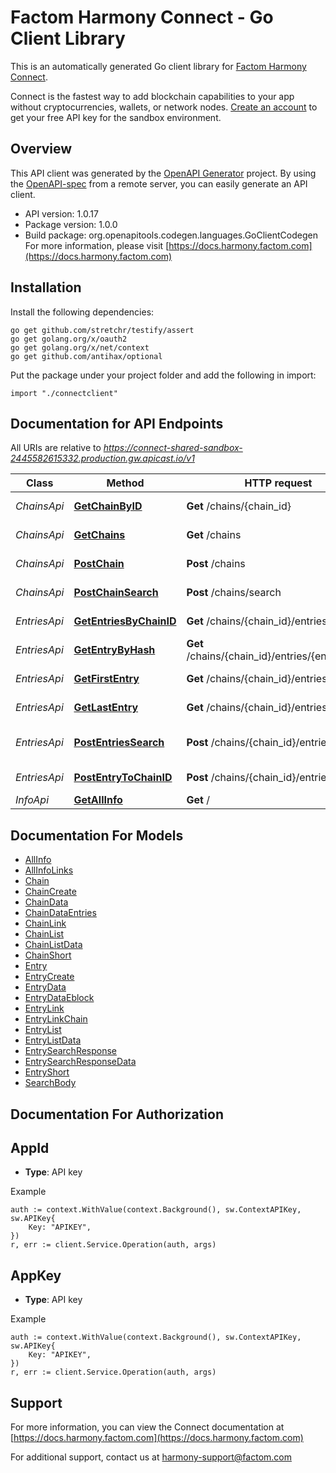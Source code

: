 # Factom Harmony Connect - Go Client Library

This is an automatically generated Go client library for [Factom Harmony Connect](https://www.factom.com/products/harmony-connect/).

Connect is the fastest way to add blockchain capabilities to your app without cryptocurrencies, wallets, or network nodes. [Create an account](https://account.factom.com/) to get your free API key for the sandbox environment.

## Overview
This API client was generated by the [OpenAPI Generator](https://openapi-generator.tech) project.  By using the [OpenAPI-spec](https://www.openapis.org/) from a remote server, you can easily generate an API client.

- API version: 1.0.17
- Package version: 1.0.0
- Build package: org.openapitools.codegen.languages.GoClientCodegen
For more information, please visit [https://docs.harmony.factom.com](https://docs.harmony.factom.com)

## Installation

Install the following dependencies:
```
go get github.com/stretchr/testify/assert
go get golang.org/x/oauth2
go get golang.org/x/net/context
go get github.com/antihax/optional
```

Put the package under your project folder and add the following in import:
```golang
import "./connectclient"
```

## Documentation for API Endpoints

All URIs are relative to *https://connect-shared-sandbox-2445582615332.production.gw.apicast.io/v1*

Class | Method | HTTP request | Description
------------ | ------------- | ------------- | -------------
*ChainsApi* | [**GetChainByID**](docs/ChainsApi.md#getchainbyid) | **Get** /chains/{chain_id} | Get Chain Info
*ChainsApi* | [**GetChains**](docs/ChainsApi.md#getchains) | **Get** /chains | Get All Chains
*ChainsApi* | [**PostChain**](docs/ChainsApi.md#postchain) | **Post** /chains | Create a Chain
*ChainsApi* | [**PostChainSearch**](docs/ChainsApi.md#postchainsearch) | **Post** /chains/search | Search Chains
*EntriesApi* | [**GetEntriesByChainID**](docs/EntriesApi.md#getentriesbychainid) | **Get** /chains/{chain_id}/entries | Get Chain&#39;s Entries
*EntriesApi* | [**GetEntryByHash**](docs/EntriesApi.md#getentrybyhash) | **Get** /chains/{chain_id}/entries/{entry_hash} | Get Entry Info
*EntriesApi* | [**GetFirstEntry**](docs/EntriesApi.md#getfirstentry) | **Get** /chains/{chain_id}/entries/first | Get Chain&#39;s First Entry
*EntriesApi* | [**GetLastEntry**](docs/EntriesApi.md#getlastentry) | **Get** /chains/{chain_id}/entries/last | Get Chain&#39;s Last Entry
*EntriesApi* | [**PostEntriesSearch**](docs/EntriesApi.md#postentriessearch) | **Post** /chains/{chain_id}/entries/search | Search Chain&#39;s Entries
*EntriesApi* | [**PostEntryToChainID**](docs/EntriesApi.md#postentrytochainid) | **Post** /chains/{chain_id}/entries | Create an Entry
*InfoApi* | [**GetAllInfo**](docs/InfoApi.md#getallinfo) | **Get** / | API Info


## Documentation For Models

 - [AllInfo](docs/AllInfo.md)
 - [AllInfoLinks](docs/AllInfoLinks.md)
 - [Chain](docs/Chain.md)
 - [ChainCreate](docs/ChainCreate.md)
 - [ChainData](docs/ChainData.md)
 - [ChainDataEntries](docs/ChainDataEntries.md)
 - [ChainLink](docs/ChainLink.md)
 - [ChainList](docs/ChainList.md)
 - [ChainListData](docs/ChainListData.md)
 - [ChainShort](docs/ChainShort.md)
 - [Entry](docs/Entry.md)
 - [EntryCreate](docs/EntryCreate.md)
 - [EntryData](docs/EntryData.md)
 - [EntryDataEblock](docs/EntryDataEblock.md)
 - [EntryLink](docs/EntryLink.md)
 - [EntryLinkChain](docs/EntryLinkChain.md)
 - [EntryList](docs/EntryList.md)
 - [EntryListData](docs/EntryListData.md)
 - [EntrySearchResponse](docs/EntrySearchResponse.md)
 - [EntrySearchResponseData](docs/EntrySearchResponseData.md)
 - [EntryShort](docs/EntryShort.md)
 - [SearchBody](docs/SearchBody.md)


## Documentation For Authorization

## AppId
- **Type**: API key 

Example
```golang
auth := context.WithValue(context.Background(), sw.ContextAPIKey, sw.APIKey{
	Key: "APIKEY",
})
r, err := client.Service.Operation(auth, args)
```
## AppKey
- **Type**: API key 

Example
```golang
auth := context.WithValue(context.Background(), sw.ContextAPIKey, sw.APIKey{
	Key: "APIKEY",
})
r, err := client.Service.Operation(auth, args)
```

## Support

For more information, you can view the Connect documentation at [https://docs.harmony.factom.com](https://docs.harmony.factom.com)


For additional support, contact us at harmony-support@factom.com

